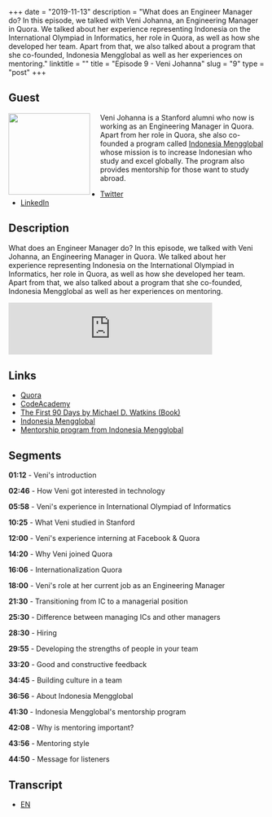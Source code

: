 +++
date = "2019-11-13"
description = "What does an Engineer Manager do? In this episode, we talked with Veni Johanna, an Engineering Manager in Quora. We talked about her experience representing Indonesia on the International Olympiad in Informatics, her role in Quora, as well as how she developed her team. Apart from that, we also talked about a program that she co-founded, Indonesia Mengglobal as well as her experiences on mentoring."
linktitle = ""
title = "Episode 9 - Veni Johanna"
slug = "9"
type = "post"
+++

## Guest

<img style="float: left; width: 160px; margin-right: 20px;" src="/img/ep9.jpg">

Veni Johanna is a Stanford alumni who now is working as an Engineering Manager in Quora. Apart from her role in Quora, she also co-founded a program called [Indonesia Mengglobal](http://indonesiamengglobal.com/) whose mission is to increase Indonesian who study and excel globally. The program also provides mentorship for those want to study abroad.

- [Twitter](https://twitter.com/angelinavj)
- [LinkedIn](https://www.linkedin.com/in/venijohanna/)

## Description

What does an Engineer Manager do? In this episode, we talked with Veni Johanna, an Engineering Manager in Quora. We talked about her experience representing Indonesia on the International Olympiad in Informatics, her role in Quora, as well as how she developed her team. Apart from that, we also talked about a program that she co-founded, Indonesia Mengglobal as well as her experiences on mentoring.

<iframe src="https://anchor.fm/kartini-teknologi/embed/episodes/Episode-9---Ngobrolin-tentang-Engineering-Manager--Quora--dan-Indonesia-Mengglobal-bersama-Veni-Johanna-e8u6f1" height="102px" width="400px" frameborder="0" scrolling="no"></iframe>

## Links

- [Quora](https://www.quora.com/)
- [CodeAcademy](https://www.codecademy.com/)
- [The First 90 Days by Michael D. Watkins (Book)](https://www.amazon.com/First-90-Days-Strategies-Expanded/dp/1422188612)
- [Indonesia Mengglobal](http://indonesiamengglobal.com/)
- [Mentorship program from Indonesia Mengglobal](http://indonesiamengglobal.com/mentorship/)

## Segments

**01:12** - Veni's introduction

**02:46** - How Veni got interested in technology

**05:58** - Veni's experience in International Olympiad of Informatics

**10:25** - What Veni studied in Stanford

**12:00** - Veni's experience interning at Facebook & Quora

**14:20** - Why Veni joined Quora

**16:06** - Internationalization Quora

**18:00** - Veni's role at her current job as an Engineering Manager

**21:30** - Transitioning from IC to a managerial position

**25:30** - Difference between managing ICs and other managers

**28:30** - Hiring

**29:55** - Developing the strengths of people in your team

**33:20** - Good and constructive feedback

**34:45** - Building culture in a team

**36:56** - About Indonesia Mengglobal

**41:30** - Indonesia Mengglobal's mentorship program

**42:08** - Why is mentoring important?

**43:56** - Mentoring style

**44:50** - Message for listeners

## Transcript

- [EN](transcript)
